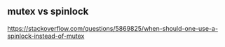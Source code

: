 ## mutex vs spinlock

https://stackoverflow.com/questions/5869825/when-should-one-use-a-spinlock-instead-of-mutex

